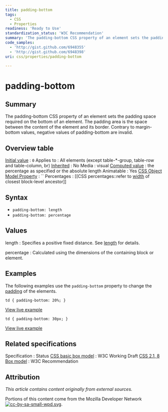 ```yaml
---
title: padding-bottom
tags:
  - CSS
  - Properties
readiness: 'Ready to Use'
standardization_status: 'W3C Recommendation'
summary: 'The padding-bottom CSS property of an element sets the padding space required on the bottom of an element. The padding area is the space between the content of the element and its border. Contrary to margin-bottom values, negative values of padding-bottom are invalid.'
code_samples:
  - 'http://gist.github.com/6948355'
  - 'http://gist.github.com/6948398'
uri: css/properties/padding-bottom

---
```

# padding-bottom

## Summary

The padding-bottom CSS property of an element sets the padding space required on the bottom of an element. The padding area is the space between the content of the element and its border. Contrary to margin-bottom values, negative values of padding-bottom are invalid.

## Overview table

[Initial value](/css/concepts/initial_value)
:   `0`
Applies to
:   All elements (except table-\*-group, table-row and table-column, br)
[Inherited](/css/concepts/inherited)
:   No
Media
:   visual
[Computed value](/css/concepts/computed_value)
:   the percentage as specified or the absolute length
Animatable
:   Yes
[CSS Object Model Property](/css/concepts/cssom)
:   ``
Percentages
:   [[CSS percentages::refer to [width](/css/properties/width) of closest block-level ancestor]]

## Syntax

-   `padding-bottom: length`
-   `padding-bottom: percentage`

## Values

length
:   Specifies a positive fixed distance. See [length](/css/data_types/length) for details.

percentage
:   Calculated using the dimensions of the containing block or element.

## Examples

The following examples use the `padding-bottom` property to change the [padding](/css/properties/padding) of the elements.

``` {.css}
td { padding-bottom: 20%; }
```

[View live example](http://code.webplatform.org/gist/6948355)

``` {.css}
td { padding-bottom: 30px; }
```

[View live example](http://code.webplatform.org/gist/6948398)

## Related specifications

Specification
:   Status
[CSS basic box model](http://www.w3.org/TR/css3-box/)
:   W3C Working Draft
[CSS 2.1, 8 Box model](http://www.w3.org/TR/CSS21/box.html#propdef-padding)
:   W3C Recommendation

## Attribution

*This article contains content originally from external sources.*

Portions of this content come from the Mozilla Developer Network [![cc-by-sa-small-wpd.svg](/assets/thumb/8/8c/cc-by-sa-small-wpd.svg/120px-cc-by-sa-small-wpd.svg.png)](http://creativecommons.org/licenses/by-sa/3.0/us/).

